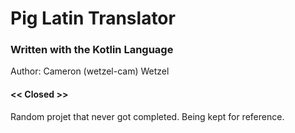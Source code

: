 # Pig Latin Translator
### Written with the Kotlin Language

Author: Cameron (wetzel-cam) Wetzel
#### << Closed >>
Random projet that never got completed. Being kept for reference.
